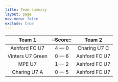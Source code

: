 ```yaml
---
title: Team summary
layout: page
nav-menu: false
exclude: true
---
```




|      Team 1      |  ::Score::  |    Team 2     |
|:----------------:|:-----------:|:-------------:|
|  Ashford FC U7   | 4 &mdash; 0 | Charing U7 C  |
| Vinters U7 Green | 0 &mdash; 6 | Ashford FC U7 |
|      MPE U7      | 1 &mdash; 2 | Ashford FC U7 |
|   Charing U7 A   | 0 &mdash; 5 | Ashford FC U7 |

 <br /><br /><br />